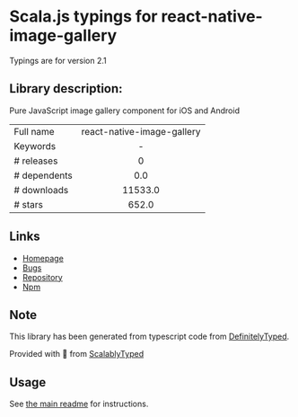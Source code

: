 
# Scala.js typings for react-native-image-gallery

Typings are for version 2.1

## Library description:
Pure JavaScript image gallery component for iOS and Android

|                    |                 |
| ------------------ | :-------------: |
| Full name          | react-native-image-gallery |
| Keywords           | - |
| # releases         | 0 |
| # dependents       | 0.0 |
| # downloads        | 11533.0 |
| # stars            | 652.0 |

## Links
- [Homepage](https://github.com/archriss/react-native-image-gallery#readme)
- [Bugs](https://github.com/archriss/react-native-image-gallery/issues)
- [Repository](https://github.com/archriss/react-native-image-gallery)
- [Npm](https://www.npmjs.com/package/react-native-image-gallery)
    


## Note
This library has been generated from typescript code from [DefinitelyTyped](https://definitelytyped.org).

Provided with :purple_heart: from [ScalablyTyped](https://github.com/oyvindberg/ScalablyTyped)

## Usage
See [the main readme](../../readme.md) for instructions.


